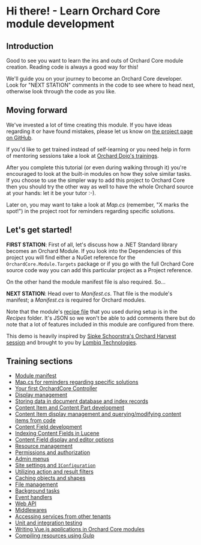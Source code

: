 # Hi there! - Learn Orchard Core module development



## Introduction

Good to see you want to learn the ins and outs of Orchard Core module creation. Reading code is always a good way for this!

We'll guide you on your journey to become an Orchard Core developer. Look for "NEXT STATION" comments in the code to see where to head next, otherwise look through the code as you like.


## Moving forward

We've invested a lot of time creating this module. If you have ideas regarding it or have found mistakes, please let us know on [the project page on GitHub](https://github.com/Lombiq/Orchard-Training-Demo-Module).

If you'd like to get trained instead of self-learning or you need help in form of mentoring sessions take a look at [Orchard Dojo's trainings](https://orcharddojo.net/orchard-training).

After you complete this tutorial (or even during walking through it) you're encouraged to look at the built-in modules on how they solve similar tasks. If you choose to use the simpler way to add this project to Orchard Core then you should try the other way as well to have the whole Orchard source at your hands: let it be your tutor :-).

Later on, you may want to take a look at *Map.cs* (remember, "X marks the spot!") in the project root for reminders regarding specific solutions.


## Let's get started!

**FIRST STATION**: First of all, let's discuss how a .NET Standard library becomes an Orchard Module. If you look into the Dependencies of this project you will find either a NuGet reference for the `OrchardCore.Module.Targets` package or if you go with the full Orchard Core source code way you can add this particular project as a Project reference.

On the other hand the module manifest file is also required. So...

**NEXT STATION**: Head over to *Manifest.cs*. That file is the module's manifest; a *Manifest.cs* is required for Orchard modules.

Note that the module's [recipe file](https://docs.orchardcore.net/en/dev/docs/reference/modules/Recipes/) that you used during setup is in the *Recipes* folder. It's JSON so we won't be able to add comments there but do note that a lot of features included in this module are configured from there.

This demo is heavily inspired by [Sipke Schoorstra's Orchard Harvest session](http://www.youtube.com/watch?v=MH9mcodTX-U) and brought to you by [Lombiq Technologies](https://lombiq.com/).


## Training sections

* [Module manifest](Manifest.cs)
* [Map.cs for reminders regarding specific solutions](Map.cs)
* [Your first OrchardCore Controller](Controllers/YourFirstOrchardCoreController.cs)
* [Display management](Controllers/DisplayManagementController.cs)
* [Storing data in document database and index records](Controllers/DatabaseStorageController.cs)
* [Content Item and Content Part development](Models/PersonPart.cs)
* [Content Item display management and querying/modifying content items from code](Controllers/PersonListController.cs)
* [Content Field development](Fields/ColorField.cs)
* [Indexing Content Fields in Lucene](Indexing/ColorFieldIndexHandler.cs)
* [Content Field display and editor options](Views/ColorField.Option.cshtml)
* [Resource management](ResourceManifest.cs)
* [Permissions and authorization](Controllers/AuthorizationController.cs)
* [Admin menus](Controllers/AdminController.cs)
* [Site settings and `IConfiguration`](Controllers/SiteSettingsController.cs)
* [Utilizing action and result filters](Filters/ShapeInjectionFilter.cs)
* [Caching objects and shapes](Controllers/CacheController.cs)
* [File management](Controllers/FileManagementController.cs)
* [Background tasks](Services/DemoBackgroundTask.cs)
* [Event handlers](Events/LoginGreeting.cs)
* [Web API](Controllers/ApiController.cs)
* [Middlewares](Middlewares/RequestLoggingMiddleware.cs)
* [Accessing services from other tenants](Controllers/CrossTenantServicesController.cs)
* [Unit and integration testing](Services/TestedService.cs)
* [Writing Vue.js applications in Orchard Core modules](Controllers/VueJsController.cs)
* [Compiling resources using Gulp](Gulpfile.js)
